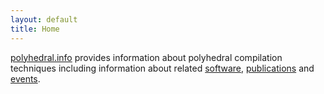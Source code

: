 ```yaml
---
layout: default
title: Home
---
```


[polyhedral.info](http://polyhedral.info) provides information about
polyhedral compilation techniques including information about related
[software](software.html), [publications](publications.html) and
[events](events.html).
